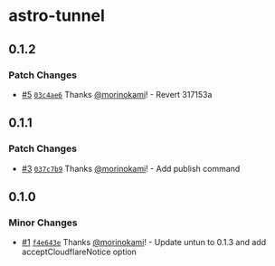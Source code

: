# astro-tunnel

## 0.1.2

### Patch Changes

- [#5](https://github.com/morinokami/astro-tunnel/pull/5) [`03c4ae6`](https://github.com/morinokami/astro-tunnel/commit/03c4ae6a05dedf65aa182103f2914aa50ede1b63) Thanks [@morinokami](https://github.com/morinokami)! - Revert 317153a

## 0.1.1

### Patch Changes

- [#3](https://github.com/morinokami/astro-tunnel/pull/3) [`037c7b9`](https://github.com/morinokami/astro-tunnel/commit/037c7b9c106224d692e1619a0177d0b07a58474a) Thanks [@morinokami](https://github.com/morinokami)! - Add publish command

## 0.1.0

### Minor Changes

- [#1](https://github.com/morinokami/astro-tunnel/pull/1) [`f4e643e`](https://github.com/morinokami/astro-tunnel/commit/f4e643e26ba4b79fc6a5e4b1f9a3e437d8d297dc) Thanks [@morinokami](https://github.com/morinokami)! - Update untun to 0.1.3 and add acceptCloudflareNotice option
